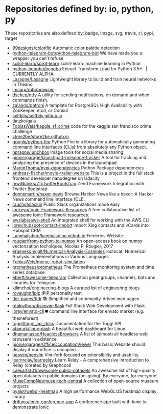 # Repositories defined by: io, python, py

These repositories are also defined by: badge, image, svg, travis, ci, pypi, target

- [99designs/colorific](https://api.github.com/repos/99designs/colorific)
  Automatic color palette detection
- [python-telegram-bot/python-telegram-bot](https://api.github.com/repos/python-telegram-bot/python-telegram-bot)
  We have made you a wrapper you can't refuse
- [scikit-learn/scikit-learn](https://api.github.com/repos/scikit-learn/scikit-learn)
  scikit-learn: machine learning in Python
- [python-bonobo/bonobo](https://api.github.com/repos/python-bonobo/bonobo)
  Extract Transform Load for Python 3.5+   |   CURRENTLY ALPHA
- [Lasagne/Lasagne](https://api.github.com/repos/Lasagne/Lasagne)
  Lightweight library to build and train neural networks in Theano
- [jmcarp/robobrowser](https://api.github.com/repos/jmcarp/robobrowser)
- [dschep/ntfy](https://api.github.com/repos/dschep/ntfy)
  A utility for sending notifications, on demand and when commands finish.
- [zalando/patroni](https://api.github.com/repos/zalando/patroni)
  A template for PostgreSQL High Availability with ZooKeeper, etcd, or Consul
- [selfbits/selfbits.github.io](https://api.github.com/repos/selfbits/selfbits.github.io)
- [tlatzko/gaia](https://api.github.com/repos/tlatzko/gaia)
- [TobiasWeis/kaggle_sf_crime](https://api.github.com/repos/TobiasWeis/kaggle_sf_crime)
  code for the kaggle san francisco crime challenge
- [store2be/store2be.github.io](https://api.github.com/repos/store2be/store2be.github.io)
- [google/python-fire](https://api.github.com/repos/google/python-fire)
  Python Fire is a library for automatically generating command line interfaces (CLIs) from absolutely any Python object.
- [nprapps/lunchbox](https://api.github.com/repos/nprapps/lunchbox)
  Image tools for social media sharing
- [pioniergarage/launchpad-presence-tracker](https://api.github.com/repos/pioniergarage/launchpad-presence-tracker)
  A tool for tracking and analyzing the presence of devices in the launchpad.
- [MartinThoma/pypi-dependencies](https://api.github.com/repos/MartinThoma/pypi-dependencies)
  Python Package dependencies
- [andreas-fischer/movie-trailer-website](https://api.github.com/repos/andreas-fischer/movie-trailer-website)
  This is a project in the full stack frontend developer nanodegree on Udacity
- [mwillbanks/ZfcTwitterBootstrap](https://api.github.com/repos/mwillbanks/ZfcTwitterBootstrap)
  Zend Framework Integration with Twitter Bootstrap
- [donnemartin/haxor-news](https://api.github.com/repos/donnemartin/haxor-news)
  Browse Hacker News like a haxor: A Hacker News command line interface (CLI).
- [rauchg/slackin](https://api.github.com/repos/rauchg/slackin)
  Public Slack organizations made easy
- [lockeyo/Ionic-Framework-Resources](https://api.github.com/repos/lockeyo/Ionic-Framework-Resources)
  A free collaborative list of awesome Ionic Framework resources.
- [awslabs/aws-shell](https://api.github.com/repos/awslabs/aws-shell)
  An integrated shell for working with the AWS CLI.
- [lorey/hubspot-contact-import](https://api.github.com/repos/lorey/hubspot-contact-import)
  Import Xing contacts and vCards into Hubspot CRM
- [Langhalsdino/langhalsdino.github.io](https://api.github.com/repos/Langhalsdino/langhalsdino.github.io)
  Frederics Website
- [rougier/from-python-to-numpy](https://api.github.com/repos/rougier/from-python-to-numpy)
  An open-access book on numpy vectorization techniques, Nicolas P. Rougier, 2017
- [ergenekonyigit/Numerical-Analysis-Examples](https://api.github.com/repos/ergenekonyigit/Numerical-Analysis-Examples)
  :octocat: Numerical Analysis Implementations in Various Languages
- [TobiasWeis/morse-robot-simulation](https://api.github.com/repos/TobiasWeis/morse-robot-simulation)
- [prometheus/prometheus](https://api.github.com/repos/prometheus/prometheus)
  The Prometheus monitoring system and time series database.
- [ebertti/awesome-telegram](https://api.github.com/repos/ebertti/awesome-telegram)
  Collection great groups, channels, bots and libraries for Telegram
- [kilimchoi/engineering-blogs](https://api.github.com/repos/kilimchoi/engineering-blogs)
  A curated list of engineering blogs
- [rovaughn/ipip](https://api.github.com/repos/rovaughn/ipip)
  IPIP personality test
- [tldr-pages/tldr](https://api.github.com/repos/tldr-pages/tldr)
  :books: Simplified and community-driven man pages
- [realpython/discover-flask](https://api.github.com/repos/realpython/discover-flask)
  Full Stack Web Development with Flask.
- [lorey/envato-cli](https://api.github.com/repos/lorey/envato-cli)
  :black_medium_square: command line interface for envato market (e.g. themeforest)
- [toggl/toggl_api_docs](https://api.github.com/repos/toggl/toggl_api_docs)
  Documentation for the Toggl API
- [afaqurk/linux-dash](https://api.github.com/repos/afaqurk/linux-dash)
  A beautiful web dashboard for Linux
- [dhamaniasad/HeadlessBrowsers](https://api.github.com/repos/dhamaniasad/HeadlessBrowsers)
  A list of (almost) all headless web browsers in existence
- [pioniergarage/OfficeOccupationViewer](https://api.github.com/repos/pioniergarage/OfficeOccupationViewer)
  This basic Website should display if our office is occupied.
- [neovim/neovim](https://api.github.com/repos/neovim/neovim)
  Vim-fork focused on extensibility and usability.
- [learnrelay/learnrelay](https://api.github.com/repos/learnrelay/learnrelay)
  Learn Relay - A comprehensive introduction to Relay (created by Graphcool)
- [caesar0301/awesome-public-datasets](https://api.github.com/repos/caesar0301/awesome-public-datasets)
  An awesome list of high-quality open datasets in public domains (on-going). By everyone, for everyone!
- [MuseCompNet/muse-tech-central](https://api.github.com/repos/MuseCompNet/muse-tech-central)
  A collection of open-source museum projects
- [pyalot/webgl-heatmap](https://api.github.com/repos/pyalot/webgl-heatmap)
  A high performance WebGL/JS heatmap display library
- [driftyco/ionic-conference-app](https://api.github.com/repos/driftyco/ionic-conference-app)
  A conference app built with Ionic to demonstrate Ionic
